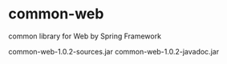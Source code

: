 # common-web

common library for Web by Spring Framework

common-web-1.0.2-sources.jar
common-web-1.0.2-javadoc.jar
